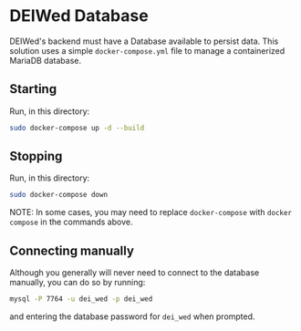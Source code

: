 # DEIWed Database

DEIWed's backend must have a Database available to persist data. This solution uses a simple `docker-compose.yml` file to manage a containerized MariaDB database.

## Starting

Run, in this directory:

```bash
sudo docker-compose up -d --build
```

## Stopping

Run, in this directory:

```bash
sudo docker-compose down
```

NOTE: In some cases, you may need to replace `docker-compose` with `docker compose` in the commands above.

## Connecting manually

Although you generally will never need to connect to the database manually, you can do so by running:

```bash
mysql -P 7764 -u dei_wed -p dei_wed
```

and entering the database password for `dei_wed` when prompted.
